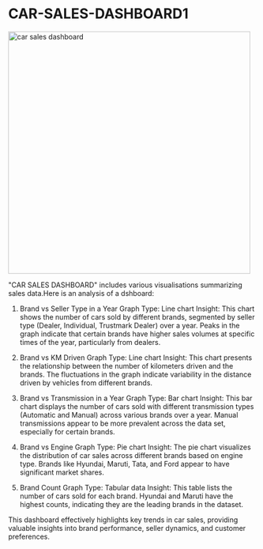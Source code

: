 # CAR-SALES-DASHBOARD1
<img width="490" alt="car sales dashboard" src="https://github.com/user-attachments/assets/54086131-f8e5-4501-a987-14b3f7b3db9c">



"CAR SALES DASHBOARD" includes various visualisations summarizing sales data.Here is an analysis of a dshboard:

1. Brand vs Seller Type in a Year
Graph Type: Line chart
Insight: This chart shows the number of cars sold by different brands, segmented by seller type (Dealer, Individual, Trustmark Dealer) over a year.
Peaks in the graph indicate that certain brands have higher sales volumes at specific times of the year, particularly from dealers.

2. Brand vs KM Driven
Graph Type: Line chart
Insight: This chart presents the relationship between the number of kilometers driven and the brands.
The fluctuations in the graph indicate variability in the distance driven by vehicles from different brands.

3. Brand vs Transmission in a Year
Graph Type: Bar chart
Insight: This bar chart displays the number of cars sold with different transmission types (Automatic and Manual) across various brands over a year.
Manual transmissions appear to be more prevalent across the data set, especially for certain brands.

4. Brand vs Engine
Graph Type: Pie chart
Insight: The pie chart visualizes the distribution of car sales across different brands based on engine type.
Brands like Hyundai, Maruti, Tata, and Ford appear to have significant market shares.

5. Brand Count
Graph Type: Tabular data
Insight: This table lists the number of cars sold for each brand.
Hyundai and Maruti have the highest counts, indicating they are the leading brands in the dataset.

This dashboard effectively highlights key trends in car sales, providing valuable insights into brand performance, seller dynamics, and customer preferences.
